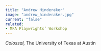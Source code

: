 ```yaml
---
title: "Andrew Hinderaker"
image: "andrew_hinderaker.jpg"
current: "false"
related:
- MFA Playwrights’ Workshop
---
```


*Colossal,* The University of Texas at Austin
